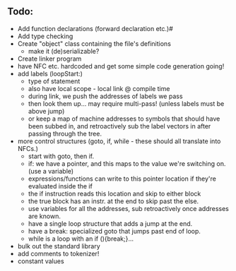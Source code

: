 Todo:
-----

- Add function declarations (forward declaration etc.)#
- Add type checking
- Create "object" class containing the file's definitions
	- make it (de)serializable?
- Create linker program
- have NFC etc. hardcoded and get some simple code generation going!
- add labels (loopStart:)
	- type of statement
	- also have local scope - local link @ compile time
	- during link, we push the addresses of labels we pass
	- then look them up... may require multi-pass! (unless labels must be above jump)
	- or keep a map of machine addresses to symbols that should have been subbed in, and retroactively sub the label vectors in after passing through the tree.
- more control structures (goto, if, while - these should all translate into NFCs.)
	- start with goto, then if.
	- if: we have a pointer, and this maps to the value we're switching on. (use a variable)
	- expressions/functions can write to this pointer location if they're evaluated inside the if
	- the if instruction reads this location and skip to either block
	- the true block has an instr. at the end to skip past the else.
	- use variables for all the addresses, sub retroactively once addresses are known.
	- have a single loop structure that adds a jump at the end.
	- have a break: specialized goto that jumps past end of loop.
	- while is a loop with an if (){break;}...
- bulk out the standard library
- add comments to tokenizer!
- constant values